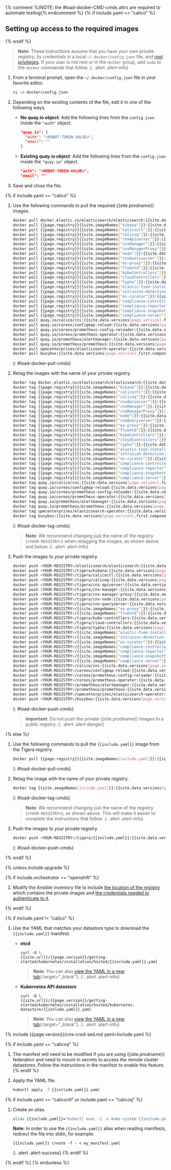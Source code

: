 {% comment %}NOTE: the #load-docker-CMD-cmds attrs are required to automate testing{% endcomment %}
{% if include.yaml == "calico" %}
## Setting up access to the required images
{% endif %}

> **Note**: These instructions assume that you have your own private registry,
> its credentials in a local `~/.docker/config.json` file, and
> [root privileges](https://docs.docker.com/install/linux/linux-postinstall/).
> If your user is not root or in the `docker` group, add `sudo` to the `docker` commands that follow.
{: .alert .alert-info}

1. From a terminal prompt, open the `~/.docker/config.json` file in your favorite editor.

   ```bash
   vi ~/.docker/config.json
   ```

1. Depending on the existing contents of the file, edit it in one of the following ways.

   - **No quay.io object**: Add the following lines from the `config.json` inside the `"auth"` object.

     ```json
     "quay.io": {
       "auth": "<ROBOT-TOKEN-VALUE>",
       "email": ""
     }
     ```

   - **Existing quay.io object**: Add the following lines from the `config.json` inside the `"quay.io"` object.

     ```json
     "auth": "<ROBOT-TOKEN-VALUE>",
     "email": ""
     ```

1. Save and close the file.

{% if include.yaml == "calico" %}

1. Use the following commands to pull the required {{site.prodname}} images.

   ```bash
   docker pull docker.elastic.co/elasticsearch/elasticsearch:{{site.data.versions[page.version].first.components["elasticsearch"].version}}
   docker pull {{page.registry}}{{site.imageNames["kibana"]}}:{{site.data.versions[page.version].first.components["kibana"].version}}
   docker pull {{page.registry}}{{site.imageNames["calicoctl"]}}:{{site.data.versions[page.version].first.components["calicoctl"].version}}
   docker pull {{page.registry}}{{site.imageNames["calicoq"]}}:{{site.data.versions[page.version].first.components["calicoq"].version}}
   docker pull {{page.registry}}{{site.imageNames["cnxApiserver"]}}:{{site.data.versions[page.version].first.components["cnx-apiserver"].version}}
   docker pull {{page.registry}}{{site.imageNames["cnxManager"]}}:{{site.data.versions[page.version].first.components["cnx-manager"].version}}
   docker pull {{page.registry}}{{site.imageNames["cnxManagerProxy"]}}:{{site.data.versions[page.version].first.components["cnx-manager-proxy"].version}}
   docker pull {{page.registry}}{{site.imageNames["node"]}}:{{site.data.versions[page.version].first.components["cnx-node"].version}}
   docker pull {{page.registry}}{{site.imageNames["cnxQueryserver"]}}:{{site.data.versions[page.version].first.components["cnx-queryserver"].version}}
   docker pull {{page.registry}}{{site.imageNames["es-proxy"]}}:{{site.data.versions[page.version].first.components["es-proxy"].version}}
   docker pull {{page.registry}}{{site.imageNames["fluentd"]}}:{{site.data.versions[page.version].first.components["fluentd"].version}}
   docker pull {{page.registry}}{{site.imageNames["kubeControllers"]}}:{{site.data.versions[page.version].first.components["cnx-kube-controllers"].version}}
   docker pull {{page.registry}}{{site.imageNames["cloudControllers"]}}:{{site.data.versions[page.version].first.components["cloud-controllers"].version}}
   docker pull {{page.registry}}{{site.imageNames["typha"]}}:{{site.data.versions[page.version].first.components["typha"].version}}
   docker pull {{page.registry}}{{site.imageNames["elastic-tsee-installer"]}}:{{site.data.versions[page.version].first.components["elastic-tsee-installer"].version}}
   docker pull {{page.registry}}{{site.imageNames["intrusion-detection-controller"]}}:{{site.data.versions[page.version].first.components["intrusion-detection-controller"].version}}
   docker pull {{page.registry}}{{site.imageNames["es-curator"]}}:{{site.data.versions[page.version].first.components["es-curator"].version}}
   docker pull {{page.registry}}{{site.imageNames["compliance-controller"]}}:{{site.data.versions[page.version].first.components["compliance-controller"].version}}
   docker pull {{page.registry}}{{site.imageNames["compliance-reporter"]}}:{{site.data.versions[page.version].first.components["compliance-reporter"].version}}
   docker pull {{page.registry}}{{site.imageNames["compliance-snapshotter"]}}:{{site.data.versions[page.version].first.components["compliance-snapshotter"].version}}
   docker pull {{page.registry}}{{site.imageNames["compliance-server"]}}:{{site.data.versions[page.version].first.components["compliance-server"].version}}
   docker pull quay.io/calico/cni:{{site.data.versions[page.version].first.components["calico/cni"].version}}
   docker pull quay.io/coreos/configmap-reload:{{site.data.versions[page.version].first.components["configmap-reload"].version}}
   docker pull quay.io/coreos/prometheus-config-reloader:{{site.data.versions[page.version].first.components["prometheus-config-reloader"].version}}
   docker pull quay.io/coreos/prometheus-operator:{{site.data.versions[page.version].first.components["prometheus-operator"].version}}
   docker pull quay.io/prometheus/alertmanager:{{site.data.versions[page.version].first.components["alertmanager"].version}}
   docker pull quay.io/prometheus/prometheus:{{site.data.versions[page.version].first.components["prometheus"].version}}
   docker pull upmcenterprises/elasticsearch-operator:{{site.data.versions[page.version].first.components["elasticsearch-operator"].version}}
   docker pull busybox:{{site.data.versions[page.version].first.components["busybox"].version}}
   ```
   {: #load-docker-pull-cmds}

1. Retag the images with the name of your private registry.

   ```bash
   docker tag docker.elastic.co/elasticsearch/elasticsearch:{{site.data.versions[page.version].first.components["elasticsearch"].version}} <YOUR-REGISTRY>/elasticsearch/elasticsearch:{{site.data.versions[page.version].first.components["elasticsearch"].version}}
   docker tag {{page.registry}}{{site.imageNames["kibana"]}}:{{site.data.versions[page.version].first.components["kibana"].version}} <YOUR-REGISTRY>/tigera/kibana:{{site.data.versions[page.version].first.components["kibana"].version}}
   docker tag {{page.registry}}{{site.imageNames["calicoctl"]}}:{{site.data.versions[page.version].first.components["calicoctl"].version}} <YOUR-REGISTRY>/{{site.imageNames["calicoctl"]}}:{{site.data.versions[page.version].first.components["calicoctl"].version}}
   docker tag {{page.registry}}{{site.imageNames["calicoq"]}}:{{site.data.versions[page.version].first.components["calicoq"].version}} <YOUR-REGISTRY>/{{site.imageNames["calicoq"]}}:{{site.data.versions[page.version].first.components["calicoq"].version}}
   docker tag {{page.registry}}{{site.imageNames["cnxApiserver"]}}:{{site.data.versions[page.version].first.components["cnx-apiserver"].version}} <YOUR-REGISTRY>/{{site.imageNames["cnxApiserver"]}}:{{site.data.versions[page.version].first.components["cnx-apiserver"].version}}
   docker tag {{page.registry}}{{site.imageNames["cnxManager"]}}:{{site.data.versions[page.version].first.components["cnx-manager"].version}} <YOUR-REGISTRY>/{{site.imageNames["cnxManager"]}}:{{site.data.versions[page.version].first.components["cnx-manager"].version}}
   docker tag {{page.registry}}{{site.imageNames["cnxManagerProxy"]}}:{{site.data.versions[page.version].first.components["cnx-manager-proxy"].version}} <YOUR-REGISTRY>/{{site.imageNames["cnxManagerProxy"]}}:{{site.data.versions[page.version].first.components["cnx-manager-proxy"].version}}
   docker tag {{page.registry}}{{site.imageNames["node"]}}:{{site.data.versions[page.version].first.components["cnx-node"].version}} <YOUR-REGISTRY>/{{site.imageNames["node"]}}:{{site.data.versions[page.version].first.components["cnx-node"].version}}
   docker tag {{page.registry}}{{site.imageNames["cnxQueryserver"]}}:{{site.data.versions[page.version].first.components["cnx-queryserver"].version}} <YOUR-REGISTRY>/{{site.imageNames["cnxQueryserver"]}}:{{site.data.versions[page.version].first.components["cnx-queryserver"].version}}
   docker tag {{page.registry}}{{site.imageNames["es-proxy"]}}:{{site.data.versions[page.version].first.components["es-proxy"].version}} <YOUR-REGISTRY>/{{site.imageNames["es-proxy"]}}:{{site.data.versions[page.version].first.components["es-proxy"].version}}
   docker tag {{page.registry}}{{site.imageNames["fluentd"]}}:{{site.data.versions[page.version].first.components["fluentd"].version}} <YOUR-REGISTRY>/{{page.registry}}{{site.imageNames["fluentd"]}}:{{site.data.versions[page.version].first.components["fluentd"].version}}
   docker tag {{page.registry}}{{site.imageNames["kubeControllers"]}}:{{site.data.versions[page.version].first.components["cnx-kube-controllers"].version}} <YOUR-REGISTRY>/{{site.imageNames["kubeControllers"]}}:{{site.data.versions[page.version].first.components["cnx-kube-controllers"].version}}
   docker tag {{page.registry}}{{site.imageNames["cloudControllers"]}}:{{site.data.versions[page.version].first.components["cloud-controllers"].version}} <YOUR-REGISTRY>/{{site.imageNames["cloudControllers"]}}:{{site.data.versions[page.version].first.components["cloud-controllers"].version}}
   docker tag {{page.registry}}{{site.imageNames["typha"]}}:{{site.data.versions[page.version].first.components["typha"].version}} <YOUR-REGISTRY>/{{site.imageNames["typha"]}}:{{site.data.versions[page.version].first.components["typha"].version}}
   docker tag {{page.registry}}{{site.imageNames["elastic-tsee-installer"]}}:{{site.data.versions[page.version].first.components["elastic-tsee-installer"].version}} <YOUR-REGISTRY>/{{site.imageNames["elastic-tsee-installer"]}}:{{site.data.versions[page.version].first.components["elastic-tsee-installer"].version}}
   docker tag {{page.registry}}{{site.imageNames["intrusion-detection-controller"]}}:{{site.data.versions[page.version].first.components["intrusion-detection-controller"].version}} <YOUR-REGISTRY>/{{site.imageNames["intrusion-detection-controller"]}}:{{site.data.versions[page.version].first.components["intrusion-detection-controller"].version}}
   docker tag {{page.registry}}{{site.imageNames["es-curator"]}}:{{site.data.versions[page.version].first.components["es-curator"].version}} <YOUR-REGISTRY>/{{site.imageNames["es-curator"]}}:{{site.data.versions[page.version].first.components["es-curator"].version}}
   docker tag {{page.registry}}{{site.imageNames["compliance-controller"]}}:{{site.data.versions[page.version].first.components["compliance-controller"].version}} <YOUR-REGISTRY>/{{site.imageNames["compliance-controller"]}}:{{site.data.versions[page.version].first.components["compliance-controller"].version}}
   docker tag {{page.registry}}{{site.imageNames["compliance-reporter"]}}:{{site.data.versions[page.version].first.components["compliance-reporter"].version}} <YOUR-REGISTRY>/{{site.imageNames["compliance-reporter"]}}:{{site.data.versions[page.version].first.components["compliance-reporter"].version}}
   docker tag {{page.registry}}{{site.imageNames["compliance-snapshotter"]}}:{{site.data.versions[page.version].first.components["compliance-snapshotter"].version}} <YOUR-REGISTRY>/{{site.imageNames["compliance-snapshotter"]}}:{{site.data.versions[page.version].first.components["compliance-snapshotter"].version}}
   docker tag {{page.registry}}{{site.imageNames["compliance-server"]}}:{{site.data.versions[page.version].first.components["compliance-server"].version}} <YOUR-REGISTRY>/{{site.imageNames["compliance-server"]}}:{{site.data.versions[page.version].first.components["compliance-server"].version}}
   docker tag quay.io/calico/cni:{{site.data.versions[page.version].first.components["calico/cni"].version}} <YOUR-REGISTRY>/calico/cni:{{site.data.versions[page.version].first    .components["calico/cni"].version}}
   docker tag quay.io/coreos/configmap-reload:{{site.data.versions[page.version].first.components["configmap-reload"].version}} <YOUR-REGISTRY>/coreos/configmap-reload:{{site.data.versions[page.version].first.components["configmap-reload"].version}}
   docker tag quay.io/coreos/prometheus-config-reloader:{{site.data.versions[page.version].first.components["prometheus-config-reloader"].version}} <YOUR-REGISTRY>/coreos/prometheus-config-reloader:{{site.data.versions[page.version].first.components["prometheus-config-reloader"].version}}
   docker tag quay.io/coreos/prometheus-operator:{{site.data.versions[page.version].first.components["prometheus-operator"].version}} <YOUR-REGISTRY>/coreos/prometheus-operator:{{site.data.versions[page.version].first.components["prometheus-operator"].version}}
   docker tag quay.io/prometheus/alertmanager:{{site.data.versions[page.version].first.components["alertmanager"].version}} <YOUR-REGISTRY>/prometheus/alertmanager:{{site.data.versions[page.version].first.components["alertmanager"].version}}
   docker tag quay.io/prometheus/prometheus:{{site.data.versions[page.version].first.components["prometheus"].version}} <YOUR-REGISTRY>/prometheus/prometheus:{{site.data.versions[page.version].first.components["prometheus"].version}}
   docker tag upmcenterprises/elasticsearch-operator:{{site.data.versions[page.version].first.components["elasticsearch-operator"].version}} <YOUR-REGISTRY>/upmcenterprises/elasticsearch-operator:{{site.data.versions[page.version].first.components["elasticsearch-operator"].version}}
   docker tag busybox:{{site.data.versions[page.version].first.components["busybox"].version}} <YOUR-REGISTRY>/busybox:{{site.data.versions[page.version].first.components["busybox"].version}}
   ```
   {: #load-docker-tag-cmds}
   > **Note**: We recommend changing just the name of the registry (`<YOUR-REGISTRY>`)
   > when retagging the images, as shown above and below.
   {: .alert .alert-info}

1. Push the images to your private registry.

   ```bash
   docker push <YOUR-REGISTRY>/elasticsearch/elasticsearch:{{site.data.versions[page.version].first.components["elasticsearch"].version}}
   docker push <YOUR-REGISTRY>/tigera/kibana:{{site.data.versions[page.version].first.components["kibana"].version}}
   docker push <YOUR-REGISTRY>/tigera/calicoctl:{{site.data.versions[page.version].first.components["calicoctl"].version}}
   docker push <YOUR-REGISTRY>/tigera/calicoq:{{site.data.versions[page.version].first.components["calicoq"].version}}
   docker push <YOUR-REGISTRY>/tigera/cnx-apiserver:{{site.data.versions[page.version].first.components["cnx-apiserver"].version}}
   docker push <YOUR-REGISTRY>/tigera/cnx-manager:{{site.data.versions[page.version].first.components["cnx-manager"].version}}
   docker push <YOUR-REGISTRY>/tigera/cnx-manager-proxy:{{site.data.versions[page.version].first.components["cnx-manager-proxy"].version}}
   docker push <YOUR-REGISTRY>/tigera/cnx-node:{{site.data.versions[page.version].first.components["cnx-node"].version}}
   docker push <YOUR-REGISTRY>/tigera/cnx-queryserver:{{site.data.versions[page.version].first.components["cnx-queryserver"].version}}
   docker push <YOUR-REGISTRY>/{{site.imageNames["es-proxy"]}}:{{site.data.versions[page.version].first.components["es-proxy"].version}}
   docker push <YOUR-REGISTRY>/{{site.imageNames["fluentd"]}}:{{site.data.versions[page.version].first.components["fluentd"].version}}
   docker push <YOUR-REGISTRY>/tigera/kube-controllers:{{site.data.versions[page.version].first.components["cnx-kube-controllers"].version}}
   docker push <YOUR-REGISTRY>/tigera/cloud-controllers:{{site.data.versions[page.version].first.components["cloud-controllers"].version}}
   docker push <YOUR-REGISTRY>/tigera/typha:{{site.data.versions[page.version].first.components["typha"].version}}
   docker push <YOUR-REGISTRY>/{{site.imageNames["elastic-tsee-installer"]}}:{{site.data.versions[page.version].first.components["elastic-tsee-installer"].version}}
   docker push <YOUR-REGISTRY>/{{site.imageNames["intrusion-detection-controller"]}}:{{site.data.versions[page.version].first.components["intrusion-detection-controller"].version}}
   docker push <YOUR-REGISTRY>/{{site.imageNames["es-curator"]}}:{{site.data.versions[page.version].first.components["es-curator"].version}}
   docker push <YOUR-REGISTRY>/{{site.imageNames["compliance-controller"]}}:{{site.data.versions[page.version].first.components["compliance-controller"].version}}
   docker push <YOUR-REGISTRY>/{{site.imageNames["compliance-reporter"]}}:{{site.data.versions[page.version].first.components["compliance-reporter"].version}}
   docker push <YOUR-REGISTRY>/{{site.imageNames["compliance-snapshotter"]}}:{{site.data.versions[page.version].first.components["compliance-snapshotter"].version}}
   docker push <YOUR-REGISTRY>/{{site.imageNames["compliance-server"]}}:{{site.data.versions[page.version].first.components["compliance-server"].version}}
   docker push <YOUR-REGISTRY>/calico/cni:{{site.data.versions[page.version].first.components["calico/cni"].version}}
   docker push <YOUR-REGISTRY>/coreos/configmap-reload:{{site.data.versions[page.version].first.components["configmap-reload"].version}}
   docker push <YOUR-REGISTRY>/coreos/prometheus-config-reloader:{{site.data.versions[page.version].first.components["prometheus-config-reloader"].version}}
   docker push <YOUR-REGISTRY>/coreos/prometheus-operator:{{site.data.versions[page.version].first.components["prometheus-operator"].version}}
   docker push <YOUR-REGISTRY>/prometheus/alertmanager:{{site.data.versions[page.version].first.components["alertmanager"].version}}
   docker push <YOUR-REGISTRY>/prometheus/prometheus:{{site.data.versions[page.version].first.components["prometheus"].version}}
   docker push <YOUR-REGISTRY>/upmcenterprises/elasticsearch-operator:{{site.data.versions[page.version].first.components["elasticsearch-operator"].version}}
   docker push <YOUR-REGISTRY>/busybox:{{site.data.versions[page.version].first.components["busybox"].version}}
   ```
   {: #load-docker-push-cmds}

   > **Important**: Do not push the private {{site.prodname}} images to a public registry.
   {: .alert .alert-danger}

{% else %}

1. Use the following commands to pull the `{{include.yaml}}` image from the Tigera
   registry.

   ```bash
   docker pull {{page.registry}}{{site.imageNames[include.yaml]}}:{{site.data.versions[page.version].first.components[include.yaml].version}}
   ```
   {: #load-docker-pull-cmds}

1. Retag the image with the name of your private registry.

   ```bash
   docker tag {{site.imageNames[include.yaml]}}:{{site.data.versions[page.version].first.components[include.yaml].version}} <YOUR-REGISTRY>/tigera/{{include.yaml}}:{{site.data.versions[page.version].first.components[include.yaml].version}}
   ```
   {: #load-docker-tag-cmds}
   > **Note**: We recommend changing just the name of the registry (`<YOUR-REGISTRY>`),
   > as shown above. This will make it easier to complete the instructions that follow.
   {: .alert .alert-info}

1. Push the images to your private registry.

   ```bash
   docker push <YOUR-REGISTRY>/tigera/{{include.yaml}}:{{site.data.versions[page.version].first.components[include.yaml].version}}
   ```
   {: #load-docker-push-cmds}

{% endif %}

{% unless include.upgrade %}

{% if include.orchestrator == "openshift" %}

1. Modify the Ansible inventory file to include [the location of the registry](https://docs.openshift.com/container-platform/3.11/install/configuring_inventory_file.html#advanced-install-configuring-registry-location) which
   contains the private images and [the credentials needed to authenticate to it](https://github.com/openshift/openshift-ansible/blob/master/inventory/hosts.example#L223).

{% endif %}

{% if include.yaml != "calico" %}

1. Use the YAML that matches your datastore type to download the `{{include.yaml}}` manifest.

   - **etcd**

     ```
     curl -O \
     {{site.url}}/{{page.version}}/getting-started/kubernetes/installation/hosted/{{include.yaml}}.yaml
     ```

     > **Note**: You can also
     > [view the YAML in a new tab]({{site.baseurl}}/{{page.version}}/getting-started/kubernetes/installation/hosted/{{include.yaml}}.yaml){:target="_blank"}.
     {: .alert .alert-info}

   - **Kubernetes API datastore**

     ```
     curl -O \
     {{site.url}}/{{page.version}}/getting-started/kubernetes/installation/hosted/kubernetes-datastore/{{include.yaml}}.yaml
     ```

     > **Note**: You can also
     > [view the YAML in a new tab]({{site.baseurl}}/{{page.version}}/getting-started/kubernetes/installation/hosted/kubernetes-datastore/{{include.yaml}}.yaml){:target="_blank"}.
     {: .alert .alert-info}

{% include {{page.version}}/cnx-cred-sed.md yaml=include.yaml %}

{% if include.yaml == "calicoq" %}
1. The manifest will need to be modified if you are using {{site.prodname}} federation and need to mount in secrets to
   access the remote cluster datastores. Follow the instructions in the manifest to enable this feature.
{% endif %}

1. Apply the YAML file.

   ```bash
   kubectl apply -f {{include.yaml}}.yaml
   ```
{% if include.yaml == "calicoctl" or include.yaml == "calicoq" %}
1. Create an alias.

   ```bash
   alias {{include.yaml}}="kubectl exec -i -n kube-system {{include.yaml}} /{{include.yaml}} -- "
   ```

   **Note**: In order to use the `{{include.yaml}}` alias
   when reading manifests, redirect the file into stdin, for example:
   ```
   {{include.yaml}} create -f - < my_manifest.yaml
   ```
   {: .alert .alert-success}
{% endif %}

{% endif %}
{% endunless %}
